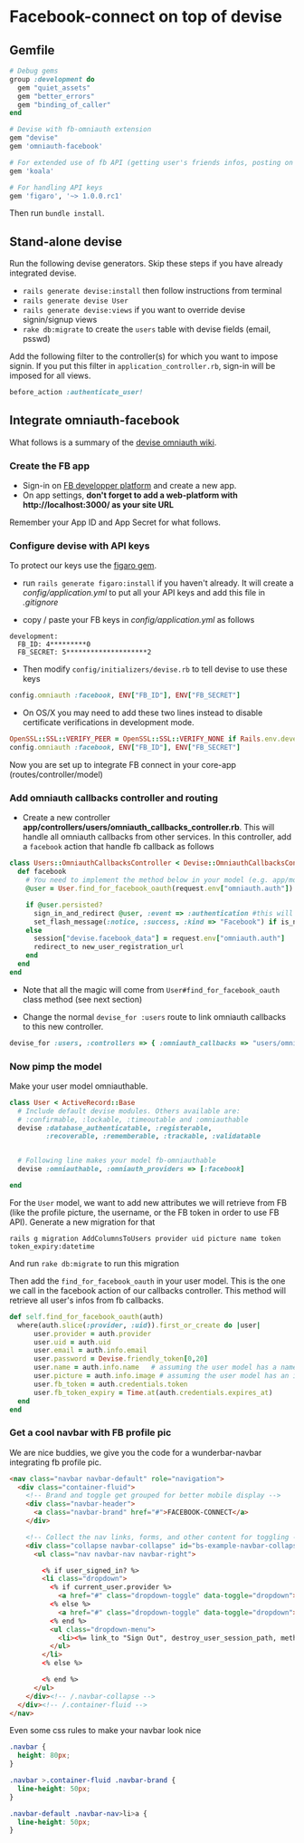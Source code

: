 # Facebook-connect on top of devise

## Gemfile

```ruby
# Debug gems
group :development do
  gem "quiet_assets"
  gem "better_errors"
  gem "binding_of_caller"
end

# Devise with fb-omniauth extension
gem "devise"
gem 'omniauth-facebook'

# For extended use of fb API (getting user's friends infos, posting on his wall..)
gem 'koala'

# For handling API keys
gem 'figaro', '~> 1.0.0.rc1'
```

Then run `bundle install`.

## Stand-alone devise

Run the following devise generators. Skip these steps if you have already integrated devise.

- `rails generate devise:install` then follow instructions from terminal
- `rails generate devise User`
- `rails generate devise:views` if you want to override devise signin/signup views
- `rake db:migrate` to create the `users` table with devise fields (email, psswd)

Add the following filter to the controller(s) for which you want to impose signin. If you put this filter in `application_controller.rb`, sign-in will be imposed for all views.

```ruby
before_action :authenticate_user!
```

## Integrate omniauth-facebook

What follows is a summary of the [devise omniauth wiki](https://github.com/plataformatec/devise/wiki/OmniAuth:-Overview).

### Create the FB app

- Sign-in on [FB developper platform](https://developers.facebook.com) and create a new app.
- On app settings, **don't forget to add a web-platform with http://localhost:3000/ as your site URL**

Remember your App ID and App Secret for what follows.

### Configure devise with API keys

To protect our keys use the [figaro gem](https://github.com/laserlemon/figaro).

- run `rails generate figaro:install` if you haven't already. It will create a *config/application.yml* to put all your API keys and add this file in *.gitignore*

- copy / paste your FB keys in *config/application.yml* as follows

```
development:
  FB_ID: 4*********0
  FB_SECRET: 5********************2
```

- Then modify `config/initializers/devise.rb` to tell devise to use these keys

```ruby
config.omniauth :facebook, ENV["FB_ID"], ENV["FB_SECRET"]
```

- On OS/X you may need to add these two lines instead to disable certificate verifications in development mode.

```ruby
OpenSSL::SSL::VERIFY_PEER = OpenSSL::SSL::VERIFY_NONE if Rails.env.development?
config.omniauth :facebook, ENV["FB_ID"], ENV["FB_SECRET"]
```

Now you are set up to integrate FB connect in your core-app (routes/controller/model)


### Add omniauth callbacks controller and routing

- Create a new controller **app/controllers/users/omniauth_callbacks_controller.rb**. This will handle all omniauth callbacks from other services. In this controller, add a `facebook` action that handle fb callback as follows

```ruby
class Users::OmniauthCallbacksController < Devise::OmniauthCallbacksController
  def facebook
    # You need to implement the method below in your model (e.g. app/models/user.rb)
    @user = User.find_for_facebook_oauth(request.env["omniauth.auth"])

    if @user.persisted?
      sign_in_and_redirect @user, :event => :authentication #this will throw if @user is not activated
      set_flash_message(:notice, :success, :kind => "Facebook") if is_navigational_format?
    else
      session["devise.facebook_data"] = request.env["omniauth.auth"]
      redirect_to new_user_registration_url
    end
  end
end
```

- Note that all the magic will come from `User#find_for_facebook_oauth` class method (see next section)

- Change the normal `devise_for :users` route to link omniauth callbacks to this new controller.

```ruby
devise_for :users, :controllers => { :omniauth_callbacks => "users/omniauth_callbacks" }
```

### Now pimp the model

Make your user model omniauthable.

```ruby
class User < ActiveRecord::Base
  # Include default devise modules. Others available are:
  # :confirmable, :lockable, :timeoutable and :omniauthable
  devise :database_authenticatable, :registerable,
         :recoverable, :rememberable, :trackable, :validatable


  # Following line makes your model fb-omniauthable
  devise :omniauthable, :omniauth_providers => [:facebook]

end
```

For the `User` model, we want to add new attributes we will retrieve from FB (like the profile picture, the username, or the FB token in order to use FB API). Generate a new migration for that


```
rails g migration AddColumnsToUsers provider uid picture name token token_expiry:datetime
```

And run `rake db:migrate` to run this migration


Then add the `find_for_facebook_oauth` in your user model. This is the one we call in the facebook action of our callbacks controller. This method will retrieve all user's infos from fb callbacks.

```ruby
def self.find_for_facebook_oauth(auth)
  where(auth.slice(:provider, :uid)).first_or_create do |user|
      user.provider = auth.provider
      user.uid = auth.uid
      user.email = auth.info.email
      user.password = Devise.friendly_token[0,20]
      user.name = auth.info.name   # assuming the user model has a name
      user.picture = auth.info.image # assuming the user model has an image
      user.fb_token = auth.credentials.token
      user.fb_token_expiry = Time.at(auth.credentials.expires_at)
  end
end
```


### Get a cool navbar with FB profile pic

We are nice buddies, we give you the code for a wunderbar-navbar integrating fb profile pic.

```html
<nav class="navbar navbar-default" role="navigation">
  <div class="container-fluid">
    <!-- Brand and toggle get grouped for better mobile display -->
    <div class="navbar-header">
      <a class="navbar-brand" href="#">FACEBOOK-CONNECT</a>
    </div>

    <!-- Collect the nav links, forms, and other content for toggling -->
    <div class="collapse navbar-collapse" id="bs-example-navbar-collapse-1">
      <ul class="nav navbar-nav navbar-right">

        <% if user_signed_in? %>
        <li class="dropdown">
          <% if current_user.provider %>
            <a href="#" class="dropdown-toggle" data-toggle="dropdown"><%= image_tag current_user.picture, class: "img img-circle" %><b class="caret"></b></a>
          <% else %>
            <a href="#" class="dropdown-toggle" data-toggle="dropdown"><%= current_user.email %><b class="caret"></b></a>
          <% end %>
          <ul class="dropdown-menu">
            <li><%= link_to "Sign Out", destroy_user_session_path, method: :delete %></li>
          </ul>
        </li>
        <% else %>

        <% end %>
      </ul>
    </div><!-- /.navbar-collapse -->
  </div><!-- /.container-fluid -->
</nav>
```

Even some css rules to make your navbar look nice

```css
.navbar {
  height: 80px;
}

.navbar >.container-fluid .navbar-brand {
  line-height: 50px;
}

.navbar-default .navbar-nav>li>a {
  line-height: 50px;
}

```


















